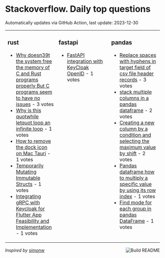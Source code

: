 # Stackoverflow. Daily top questions 

Automatically updates via GitHub Action, last update: <!-- date starts -->2023-12-30<!-- date ends -->


<table><tr><td valign="top" width="33%">

### rust
<!-- rust starts -->
* [Why doesn39t the system free the memory of C and Rust programs properly But C programs seem to have no issues](https://stackoverflow.com/questions/77731366/why-doesnt-the-system-free-the-memory-of-c-and-rust-programs-properly-but-c) - 3 votes
* [Why is this quotwhile letquot loop an infinite loop](https://stackoverflow.com/questions/77736230/why-is-this-while-let-loop-an-infinite-loop) - 1 votes
* [How to remove the dock icon on Mac Tauri](https://stackoverflow.com/questions/77736754/how-to-remove-the-dock-icon-on-mac-tauri) - 1 votes
* [Temporarily Mutating Immutable Structs](https://stackoverflow.com/questions/77735353/temporarily-mutating-immutable-structs) - 1 votes
* [Integrating gRPC with Keycloak for Flutter App  Feasibility and Implementation](https://stackoverflow.com/questions/77737364/integrating-grpc-with-keycloak-for-flutter-app-feasibility-and-implementation) - 1 votes
<!-- rust ends -->
</td><td valign="top" width="34%">


### fastapi
<!-- fastapi starts -->
* [FastAPI integration with KeyCloak OpenID](https://stackoverflow.com/questions/77735546/fastapi-integration-with-keycloak-openid) - 1 votes
<!-- fastapi ends -->
</td><td valign="top" width="34%">


### pandas
<!-- pandas starts -->
* [Replace spaces with hyphens in target field of csv file header records](https://stackoverflow.com/questions/77736792/replace-spaces-with-hyphens-in-target-field-of-csv-file-header-records) - 3 votes
* [stack multiple columns in a pandas dataframe](https://stackoverflow.com/questions/77735868/stack-multiple-columns-in-a-pandas-dataframe) - 2 votes
* [Creating a new column by a condition and selecting the maximum value by shift](https://stackoverflow.com/questions/77734349/creating-a-new-column-by-a-condition-and-selecting-the-maximum-value-by-shift) - 2 votes
* [Pandas dataframe how to multiply a specific value by using its row index](https://stackoverflow.com/questions/77729786/pandas-dataframe-how-to-multiply-a-specific-value-by-using-its-row-index) - 1 votes
* [Find mode for each group in pandas DataFrame](https://stackoverflow.com/questions/77732012/find-mode-for-each-group-in-pandas-dataframe) - 1 votes
<!-- pandas ends -->
</td></tr></table>

<a href="https://github.com/hp0404/hp0404/actions"><img src="https://github.com/hp0404/hp0404/workflows/Build%20README/badge.svg" align="right" alt="Build README"></a> <p>*Inspired by  [simonw](https://github.com/simonw/simonw)*</p>
